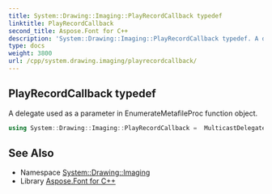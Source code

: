 ```yaml
---
title: System::Drawing::Imaging::PlayRecordCallback typedef
linktitle: PlayRecordCallback
second_title: Aspose.Font for C++
description: 'System::Drawing::Imaging::PlayRecordCallback typedef. A delegate used as a parameter in EnumerateMetafileProc function object in C++.'
type: docs
weight: 3800
url: /cpp/system.drawing.imaging/playrecordcallback/
---
```

## PlayRecordCallback typedef


A delegate used as a parameter in EnumerateMetafileProc function object.

```cpp
using System::Drawing::Imaging::PlayRecordCallback =  MulticastDelegate<void(EmfPlusRecordType, int32_t, int32_t, IntPtr)>
```

## See Also

* Namespace [System::Drawing::Imaging](../)
* Library [Aspose.Font for C++](../../)
